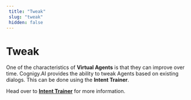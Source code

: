 ```yaml
---
 title: "Tweak" 
 slug: "tweak" 
 hidden: false 
---
```

# Tweak

One of the characteristics of **Virtual Agents** is that they can improve over time. Cognigy.AI provides the ability to tweak Agents based on existing dialogs. This can be done using the **Intent Trainer**.

Head over to [**Intent Trainer**]({{config.site_url}}ai/resources/tweak/intent-trainer/) for more information.